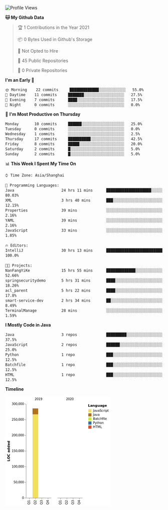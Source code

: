 <!--START_SECTION:waka-->
![Profile Views](http://img.shields.io/badge/Profile%20Views-0-blue)

**🐱 My Github Data** 

> 🏆 1 Contributions in the Year 2021
 > 
> 📦 0 Bytes Used in Github's Storage 
 > 
> 🚫 Not Opted to Hire
 > 
> 📜 45 Public Repositories 
 > 
> 🔑 0 Private Repositories  
 > 
**I'm an Early 🐤** 

```text
🌞 Morning    22 commits     █████████████░░░░░░░░░░░░   55.0% 
🌆 Daytime    11 commits     ███████░░░░░░░░░░░░░░░░░░   27.5% 
🌃 Evening    7 commits      ████░░░░░░░░░░░░░░░░░░░░░   17.5% 
🌙 Night      0 commits      ░░░░░░░░░░░░░░░░░░░░░░░░░   0.0%

```
📅 **I'm Most Productive on Thursday** 

```text
Monday       10 commits     ██████░░░░░░░░░░░░░░░░░░░   25.0% 
Tuesday      0 commits      ░░░░░░░░░░░░░░░░░░░░░░░░░   0.0% 
Wednesday    1 commits      ░░░░░░░░░░░░░░░░░░░░░░░░░   2.5% 
Thursday     17 commits     ██████████░░░░░░░░░░░░░░░   42.5% 
Friday       8 commits      █████░░░░░░░░░░░░░░░░░░░░   20.0% 
Saturday     2 commits      █░░░░░░░░░░░░░░░░░░░░░░░░   5.0% 
Sunday       2 commits      █░░░░░░░░░░░░░░░░░░░░░░░░   5.0%

```


📊 **This Week I Spent My Time On** 

```text
⌚︎ Time Zone: Asia/Shanghai

💬 Programming Languages: 
Java                     24 hrs 11 mins      ████████████████████░░░░░   80.03% 
XML                      3 hrs 40 mins       ███░░░░░░░░░░░░░░░░░░░░░░   12.15% 
Properties               39 mins             ░░░░░░░░░░░░░░░░░░░░░░░░░   2.16% 
YAML                     39 mins             ░░░░░░░░░░░░░░░░░░░░░░░░░   2.16% 
JavaScript               33 mins             ░░░░░░░░░░░░░░░░░░░░░░░░░   1.85%

🔥 Editors: 
IntelliJ                 30 hrs 13 mins      █████████████████████████   100.0%

🐱‍💻 Projects: 
NanFangYiKe              15 hrs 55 mins      █████████████░░░░░░░░░░░░   52.66% 
springsecuritydemo       5 hrs 31 mins       ████░░░░░░░░░░░░░░░░░░░░░   18.26% 
acl_parent               5 hrs 22 mins       ████░░░░░░░░░░░░░░░░░░░░░   17.8% 
smart-service-dev        2 hrs 34 mins       ██░░░░░░░░░░░░░░░░░░░░░░░   8.49% 
TerminalManage           28 mins             ░░░░░░░░░░░░░░░░░░░░░░░░░   1.59%

```

**I Mostly Code in Java** 

```text
Java                     3 repos             █████████░░░░░░░░░░░░░░░░   37.5% 
JavaScript               2 repos             ██████░░░░░░░░░░░░░░░░░░░   25.0% 
Python                   1 repo              ███░░░░░░░░░░░░░░░░░░░░░░   12.5% 
Batchfile                1 repo              ███░░░░░░░░░░░░░░░░░░░░░░   12.5% 
HTML                     1 repo              ███░░░░░░░░░░░░░░░░░░░░░░   12.5%

```


**Timeline**

![Chart not found](https://raw.githubusercontent.com/2720851545/2720851545/master/charts/bar_graph.png) 


<!--END_SECTION:waka-->
